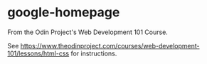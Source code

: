 # google-homepage
From the Odin Project's Web Development 101 Course.

See https://www.theodinproject.com/courses/web-development-101/lessons/html-css for instructions. 
